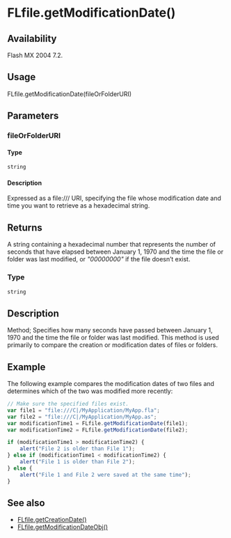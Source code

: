 # FLfile.getModificationDate()

## Availability

Flash MX 2004 7.2.

## Usage

FLfile.getModificationDate(fileOrFolderURI)

## Parameters

### **fileOrFolderURI**

#### Type

```typescript
string
```

#### Description

Expressed as a file:/// URI, specifying the file whose modification date and time you want to retrieve as a hexadecimal string.

## Returns

A string containing a hexadecimal number that represents the number of seconds that have elapsed between January 1, 1970 and the time the file or folder was last modified, or *"00000000"* if the file doesn’t exist.

### Type

```typescript
string
```

## Description

Method; Specifies how many seconds have passed between January 1, 1970 and the time the file or folder was last modified. This method is used primarily to compare the creation or modification dates of files or folders.

## Example

The following example compares the modification dates of two files and determines which of the two was modified more recently:

```javascript
// Make sure the specified files exist.
var file1 = "file:///C|/MyApplication/MyApp.fla";
var file2 = "file:///C|/MyApplication/MyApp.as";
var modificationTime1 = FLfile.getModificationDate(file1);
var modificationTime2 = FLfile.getModificationDate(file2);

if (modificationTime1 > modificationTime2) {
    alert("File 2 is older than File 1");
} else if (modificationTime1 < modificationTime2) {
    alert("File 1 is older than File 2");
} else {
    alert("File 1 and File 2 were saved at the same time");
}
```

## See also

- [FLfile.getCreationDate()](../FLfile_object/FLfile4.md)
- [FLfile.getModificationDateObj()](../FLfile_object/FLfile7.md)
